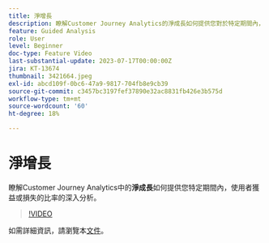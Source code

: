 ```yaml
---
title: 淨增長
description: 瞭解Customer Journey Analytics的淨成長如何提供您對於特定期間內，使用者得失的比率的深入分析。
feature: Guided Analysis
role: User
level: Beginner
doc-type: Feature Video
last-substantial-update: 2023-07-17T00:00:00Z
jira: KT-13674
thumbnail: 3421664.jpeg
exl-id: abcd109f-0bc6-47a9-9817-704fb8e9cb39
source-git-commit: c3457bc3197fef37890e32ac8831fb426e3b575d
workflow-type: tm+mt
source-wordcount: '60'
ht-degree: 18%

---
```


# 淨增長

瞭解Customer Journey Analytics中的&#x200B;**淨成長**&#x200B;如何提供您特定期間內，使用者獲益或損失的比率的深入分析。

>[!VIDEO](https://video.tv.adobe.com/v/3421664/?learn=on)

如需詳細資訊，請瀏覽本[文件](https://experienceleague.adobe.com/docs/analytics-platform/using/guided-analysis/user-growth/net-growth.html?lang=zh-Hant)。
